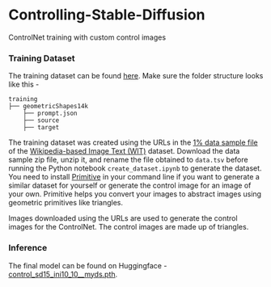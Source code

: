 # Controlling-Stable-Diffusion
ControlNet training with custom control images

### Training Dataset

The training dataset can be found [here](https://www.kaggle.com/datasets/rishabhsrivastava66/images-made-up-of-geometric-shapes-controlnet/data). Make sure the folder structure looks like this - 

    training
    ├── geometricShapes14k
        ├── prompt.json
        ├── source
        ├── target

The training dataset was created using the URLs in the [1% data sample file](https://storage.googleapis.com/gresearch/wit/wit_v1.train.all-1percent_sample.tsv.gz) of the [Wikipedia-based Image Text (WIT)](https://github.com/google-research-datasets/wit/blob/main/DATA.md) dataset. Download the data sample zip file, unzip it, and rename the file obtained to `data.tsv` before running the Python notebook `create_dataset.ipynb` to generate the dataset. You need to install [Primitive](https://github.com/fogleman/primitive) in your command line if you want to generate a similar dataset for yourself or generate the control image for an image of your own. Primitive helps you convert your images to abstract images using geometric primitives like triangles.

Images downloaded using the URLs are used to generate the control images for the ControlNet. The control images are made up of triangles. 

### Inference

The final model can be found on Huggingface - [control_sd15_ini10_10__myds.pth](https://huggingface.co/rishabhs66/ControlNet-Conditioned-On-Geometric-Shapes/blob/main/control_sd15_ini10_10__myds.pth).
